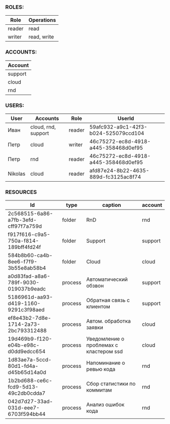 ### ROLES:

| Role  | Operations |
| ------------- | ------------- |
| reader  | read  |
| writer  | read, write  |

### ACCOUNTS:

| Account  |
| ------------- |
| support  |
| cloud  |
| rnd  |


### USERS:

| User  | Accounts | Role | UserId |
| ------------- | ------------- | ------------- | ------------- |
| Иван | cloud, rnd, support | reader | 59afc932-a9c1-42f3-b024-525079ccd104 |
| Петр | cloud | writer | 46c75272-ec8d-4918-a445-358468d0ef95 |
| Петр | rnd | reader | 46c75272-ec8d-4918-a445-358468d0ef95 |
| Nikolas | cloud | reader | afd87e24-8b22-4635-889d-fc3125ac8f74 |

### RESOURCES

| Id  | type | caption | account |
| ------------- | ------------- | ------------- | ------------- |
| 2c568515-6a86-a7fb-3efd-cff97f7a759d | folder | RnD | rnd |
| f917f616-c9a5-750a-f814-189bff4fd24f | folder | Support | support |
| 584b8b60-ca4b-8ee6-f7f9-3b55e8ab58b4 | folder | Cloud | cloud |
| a0d83fad-a8a6-789f-9030-019037b9eadc | process | Автоматический обзвон | support |
| 5186961d-aa93-d419-1160-9291c3f98aed | process | Обратная связь с клиентом | support |
| ef8e43b2-7d8e-1714-2a73-2bc793312488 | process | Автом. обработка заявки | cloud |
| 19d469b9-f120-e04b-e98c-d0dd9edcc654 | process | Уведомление о проблемах с кластером ssd | cloud |
| 1d83ae7a-5ccd-80d1-fd4a-d45b65d14a0d | process | Напоминание о ревью кода | rnd |
| 1b2bd688-ce6c-fcd9-5d13-49c2db0cdda7 | process | Сбор статистики по коммитам | rnd |
| 042d7d27-33ad-031d-eee7-6703f594bb44 | process | Анализ ошибок кода | rnd |
